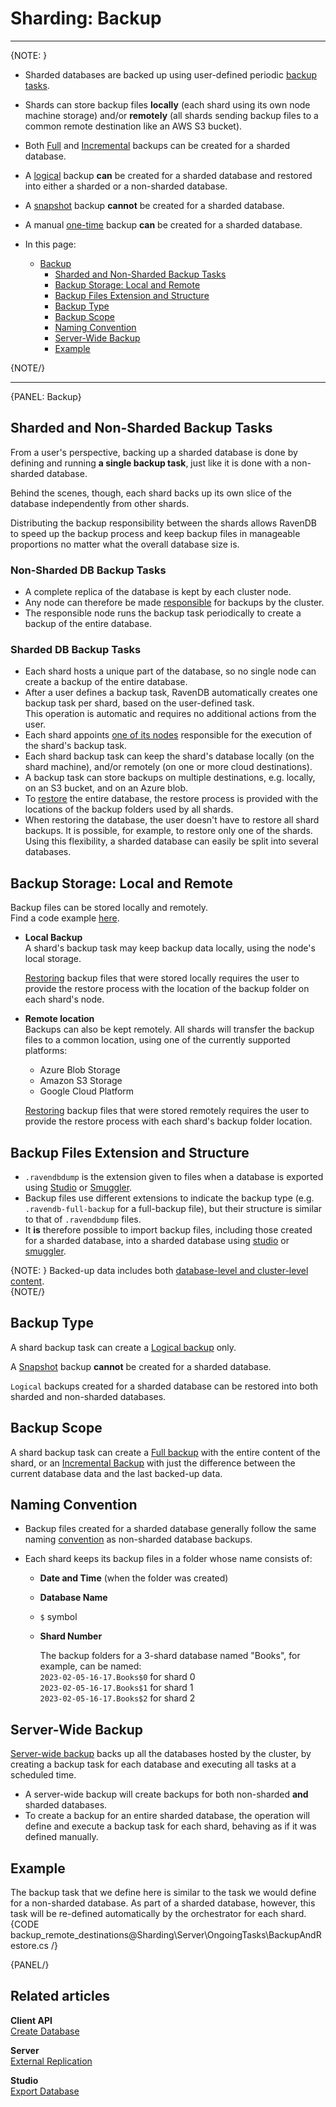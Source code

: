 ﻿# Sharding: Backup
---

{NOTE: }

* Sharded databases are backed up using user-defined periodic 
  [backup tasks](../../../../server/ongoing-tasks/backup-overview).  

* Shards can store backup files **locally** (each shard using its 
  own node machine storage) and/or **remotely** (all shards sending 
  backup files to a common remote destination like an AWS S3 bucket).  

* Both [Full](../../../../server/ongoing-tasks/backup-overview#full-backup) 
  and [Incremental](../../../../server/ongoing-tasks/backup-overview#incremental-backup) 
  backups can be created for a sharded database.  

* A [logical](../../../../server/ongoing-tasks/backup-overview#logical-backup) 
  backup **can** be created for a sharded database and restored into either 
  a sharded or a non-sharded database.  

* A [snapshot](../../../../server/ongoing-tasks/backup-overview#snapshot) 
  backup **cannot** be created for a sharded database.  

* A manual [one-time](../../../../studio/database/tasks/backup-task#manually-creating-one-time-backups) 
  backup **can** be created for a sharded database.  

* In this page:  
  * [Backup](../../../../sharding/server/ongoing-tasks/backup-and-restore/backup#backup)  
     * [Sharded and Non-Sharded Backup Tasks](../../../../sharding/server/ongoing-tasks/backup-and-restore/backup#sharded-and-non-sharded-backup-tasks)  
     * [Backup Storage: Local and Remote](../../../../sharding/server/ongoing-tasks/backup-and-restore/backup#backup-storage-local-and-remote)  
     * [Backup Files Extension and Structure](../../../../sharding/server/ongoing-tasks/backup-and-restore/backup#backup-files-extension-and-structure)  
     * [Backup Type](../../../../sharding/server/ongoing-tasks/backup-and-restore/backup#backup-type)  
     * [Backup Scope](../../../../sharding/server/ongoing-tasks/backup-and-restore/backup#backup-scope)  
     * [Naming Convention](../../../../sharding/server/ongoing-tasks/backup-and-restore/backup#naming-convention)  
     * [Server-Wide Backup](../../../../sharding/server/ongoing-tasks/backup-and-restore/backup#server-wide-backup)  
     * [Example](../../../../sharding/server/ongoing-tasks/backup-and-restore/backup#example)  

{NOTE/}

---

{PANEL: Backup}

## Sharded and Non-Sharded Backup Tasks

From a user's perspective, backing up a sharded database is done by 
defining and running **a single backup task**, just like it is done 
with a non-sharded database.  

Behind the scenes, though, each shard backs up its own slice of the 
database independently from other shards.  

Distributing the backup responsibility between the shards allows 
RavenDB to speed up the backup process and keep backup files in 
manageable proportions no matter what the overall database size is.  

### Non-Sharded DB Backup Tasks

* A complete replica of the database is kept by each cluster node.  
* Any node can therefore be made 
  [responsible](../../../../server/clustering/distribution/highly-available-tasks#responsible-node) 
  for backups by the cluster.  
* The responsible node runs the backup task periodically to create 
  a backup of the entire database.  
  
### Sharded DB Backup Tasks

* Each shard hosts a unique part of the database, so no single node 
  can create a backup of the entire database.  
* After a user defines a backup task, RavenDB automatically creates 
  one backup task per shard, based on the user-defined task.  
  This operation is automatic and requires no additional actions 
  from the user.  
* Each shard appoints [one of its nodes](../../../../sharding/overview#shard-replication) 
  responsible for the execution of the shard's backup task.  
* Each shard backup task can keep the shard's database 
  locally (on the shard machine), and/or remotely (on one 
  or more cloud destinations).  
* A backup task can store backups on multiple destinations, 
  e.g. locally, on an S3 bucket, and on an Azure blob.  
* To [restore](../../../../sharding/server/ongoing-tasks/backup-and-restore/restore) 
  the entire database, the restore process is provided with 
  the locations of the backup folders used by all shards.  
* When restoring the database, the user doesn't have to restore 
  all shard backups. It is possible, for example, to restore only 
  one of the shards. Using this flexibility, a sharded database 
  can easily be split into several databases.  

## Backup Storage: Local and Remote

Backup files can be stored locally and remotely.  
Find a code example [here](../../../../sharding/server/ongoing-tasks/backup-and-restore/backup#example).  

* **Local Backup**  
  A shard's backup task may keep backup data locally, 
  using the node's local storage.  

    [Restoring](../../../../sharding/server/ongoing-tasks/backup-and-restore/restore#section-2) 
    backup files that were stored locally requires the user to provide 
    the restore process with the location of the backup folder on each 
    shard's node.  

* **Remote location**  
  Backups can also be kept remotely. All shards will transfer 
  the backup files to a common location, using one of the currently 
  supported platforms:  
   * Azure Blob Storage  
   * Amazon S3 Storage  
   * Google Cloud Platform  

    [Restoring](../../../../sharding/server/ongoing-tasks/backup-and-restore/restore#section-2) 
    backup files that were stored remotely requires the user to provide 
    the restore process with each shard's backup folder location.  

## Backup Files Extension and Structure

* `.ravendbdump` is the extension given to files when a database 
  is exported using [Studio](../../../../studio/database/tasks/export-database) 
  or [Smuggler](../../../../client-api/smuggler/what-is-smuggler).  
* Backup files use different extensions to indicate the backup type 
  (e.g. `.ravendb-full-backup` for a full-backup file), but their 
  structure is similar to that of `.ravendbdump` files.  
* It **is** therefore possible to import backup files, including those 
  created for a sharded database, into a sharded database using 
  [studio](../../../../studio/database/tasks/import-data/import-data-file) 
  or [smuggler](../../../../client-api/smuggler/what-is-smuggler#import).  

{NOTE: }
Backed-up data includes both 
[database-level and cluster-level content](../../../../server/ongoing-tasks/backup-overview#backup-contents).  
{NOTE/}

## Backup Type

A shard backup task can create a 
[Logical backup](../../../../server/ongoing-tasks/backup-overview#logical-backup) 
only.  

A [Snapshot](../../../../server/ongoing-tasks/backup-overview#snapshot) 
backup **cannot** be created for a sharded database.  

`Logical` backups created for a sharded database can be restored into 
both sharded and non-sharded databases.  

## Backup Scope

A shard backup task can create 
a [Full backup](../../../../server/ongoing-tasks/backup-overview#full-backup) 
with the entire content of the shard, or an 
[Incremental Backup](../../../../server/ongoing-tasks/backup-overview#incremental-backup) 
with just the difference between the current database data and the last backed-up data.  

## Naming Convention

* Backup files created for a sharded database generally follow the same naming 
  [convention](../../../../server/ongoing-tasks/backup-overview#backup-name-and-folder-structure) 
  as non-sharded database backups.  

* Each shard keeps its backup files in a folder whose name consists of:  
   * **Date and Time** (when the folder was created)  
   * **Database Name**  
   * `$` symbol  
   * **Shard Number**  

      The backup folders for a 3-shard database named "Books", 
      for example, can be named:  
      `2023-02-05-16-17.Books$0` for shard 0  
      `2023-02-05-16-17.Books$1` for shard 1  
      `2023-02-05-16-17.Books$2` for shard 2  

## Server-Wide Backup

[Server-wide backup](../../../../client-api/operations/maintenance/backup/backup#server-wide-backup) 
backs up all the databases hosted by the cluster, by creating a backup 
task for each database and executing all tasks at a scheduled time.  

* A server-wide backup will create backups for both non-sharded **and** 
  sharded databases.  
* To create a backup for an entire sharded database, the operation will 
  define and execute a backup task for each shard, behaving as if it was 
  defined manually.  

## Example

The backup task that we define here is similar to the task we 
would define for a non-sharded database. As part of a sharded 
database, however, this task will be re-defined automatically 
by the orchestrator for each shard.  
{CODE backup_remote_destinations@Sharding\Server\OngoingTasks\BackupAndRestore.cs /}

{PANEL/}

## Related articles

**Client API**  
[Create Database](../../../../client-api/operations/server-wide/create-database)  

**Server**  
[External Replication](../../../../server/ongoing-tasks/external-replication)  

**Studio**  
[Export Database](../../../../studio/database/tasks/export-database)  

